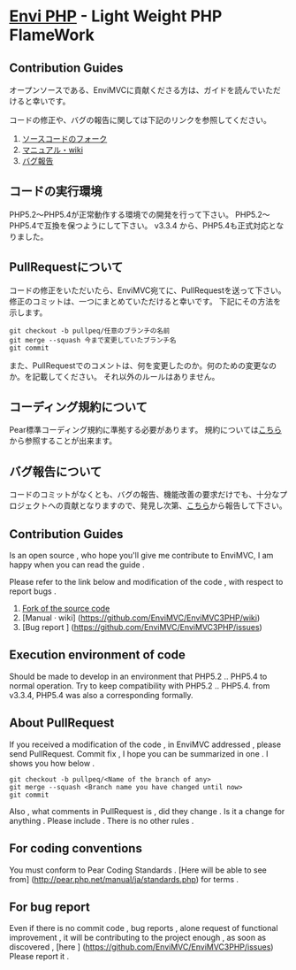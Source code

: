 [Envi PHP](http://www.enviphp.net/) - Light Weight PHP FlameWork
==================================================

Contribution Guides
--------------------------------------

オープンソースである、EnviMVCに貢献くださる方は、ガイドを読んでいただけると幸いです。

コードの修正や、バグの報告に関しては下記のリンクを参照してください。

1. [ソースコードのフォーク](https://github.com/EnviMVC/EnviMVC3PHP)
2. [マニュアル・wiki](https://github.com/EnviMVC/EnviMVC3PHP/wiki)
3. [バグ報告](https://github.com/EnviMVC/EnviMVC3PHP/issues)



コードの実行環境
--------------------------------------

PHP5.2～PHP5.4が正常動作する環境での開発を行って下さい。
PHP5.2～PHP5.4で互換を保つようにして下さい。
v3.3.4 から、PHP5.4も正式対応となりました。


PullRequestについて
--------------------------------------

コードの修正をいただいたら、EnviMVC宛てに、PullRequestを送って下さい。
修正のコミットは、一つにまとめていただけると幸いです。
下記にその方法を示します。


```
git checkout -b pullpeq/任意のブランチの名前
git merge --squash 今まで変更していたブランチ名
git commit

```

また、PullRequestでのコメントは、何を変更したのか。何のための変更なのか。を記載してください。
それ以外のルールはありません。



コーディング規約について
--------------------------------------

Pear標準コーディング規約に準拠する必要があります。
規約については[こちら](http://pear.php.net/manual/ja/standards.php)から参照することが出来ます。



バグ報告について
--------------------------------------

コードのコミットがなくとも、バグの報告、機能改善の要求だけでも、十分なプロジェクトへの貢献となりますので、発見し次第、[こちら](https://github.com/EnviMVC/EnviMVC3PHP/issues)から報告して下さい。


Contribution Guides
--------------------------------------

Is an open source , who hope you'll give me contribute to EnviMVC, I am happy when you can read the guide .

Please refer to the link below and modification of the code , with respect to report bugs .


1. [ Fork of the source code ](Https://github.com/EnviMVC/EnviMVC3PHP)
2. [Manual · wiki] (https://github.com/EnviMVC/EnviMVC3PHP/wiki)
3. [Bug report ] (https://github.com/EnviMVC/EnviMVC3PHP/issues)



Execution environment of code
--------------------------------------

Should be made to develop in an environment that PHP5.2 .. PHP5.4 to normal operation.
Try to keep compatibility with PHP5.2 .. PHP5.4. 
from v3.3.4, PHP5.4 was also a corresponding formally.


About PullRequest
--------------------------------------

If you received a modification of the code , in EnviMVC addressed , please send PullRequest.
Commit fix , I hope you can be summarized in one .
I shows you how below .


~~~
git checkout -b pullpeq/<Name of the branch of any>
git merge --squash <Branch name you have changed until now>
git commit

~~~

Also , what comments in PullRequest is , did they change . Is it a change for anything . Please include .
There is no other rules .



For coding conventions
--------------------------------------

You must conform to Pear Coding Standards .
[Here will be able to see from] (http://pear.php.net/manual/ja/standards.php) for terms .



For bug report
--------------------------------------

Even if there is no commit code , bug reports , alone request of functional improvement , it will be contributing to the project enough , as soon as discovered , [here ] (https://github.com/EnviMVC/EnviMVC3PHP/issues) Please report it .
